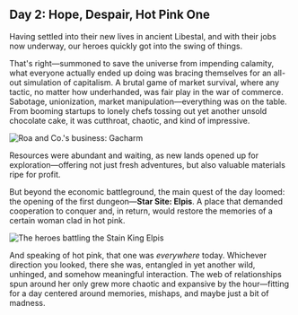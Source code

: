 ## Day 2: Hope, Despair, Hot Pink One

Having settled into their new lives in ancient Libestal, and with their jobs now underway, our heroes quickly got into the swing of things.

That's right—summoned to save the universe from impending calamity, what everyone actually ended up doing was bracing themselves for an all-out simulation of capitalism. A brutal game of market survival, where any tactic, no matter how underhanded, was fair play in the war of commerce. Sabotage, unionization, market manipulation—everything was on the table. From booming startups to lonely chefs tossing out yet another unsold chocolate cake, it was cutthroat, chaotic, and kind of impressive.

![Roa and Co.'s business: Gacharm](/images-opt/gacharm-opt.webp)

Resources were abundant and waiting, as new lands opened up for exploration—offering not just fresh adventures, but also valuable materials ripe for profit.

But beyond the economic battleground, the main quest of the day loomed: the opening of the first dungeon—**Star Site: Elpis**. A place that demanded cooperation to conquer and, in return, would restore the memories of a certain woman clad in hot pink.

![The heroes battling the Stain King Elpis](/images-opt/elpis-opt.webp)

And speaking of hot pink, that one was _everywhere_ today. Whichever direction you looked, there she was, entangled in yet another wild, unhinged, and somehow meaningful interaction. The web of relationships spun around her only grew more chaotic and expansive by the hour—fitting for a day centered around memories, mishaps, and maybe just a bit of madness.
